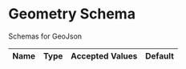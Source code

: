 

# Geometry Schema

Schemas for GeoJson


| Name | Type | Accepted Values | Default |
|------|------|--------|---------|



